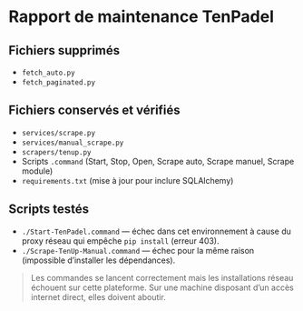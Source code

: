 # Rapport de maintenance TenPadel

## Fichiers supprimés

- `fetch_auto.py`
- `fetch_paginated.py`

## Fichiers conservés et vérifiés

- `services/scrape.py`
- `services/manual_scrape.py`
- `scrapers/tenup.py`
- Scripts `.command` (Start, Stop, Open, Scrape auto, Scrape manuel, Scrape module)
- `requirements.txt` (mise à jour pour inclure SQLAlchemy)

## Scripts testés

- `./Start-TenPadel.command` — échec dans cet environnement à cause du proxy réseau qui empêche `pip install` (erreur 403).
- `./Scrape-TenUp-Manual.command` — échec pour la même raison (impossible d’installer les dépendances).

> Les commandes se lancent correctement mais les installations réseau échouent sur cette plateforme. Sur une machine disposant d’un accès internet direct, elles doivent aboutir.

